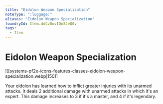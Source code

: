 ```yaml
---
title: "Eidolon Weapon Specialization"
noteType: ":luggage:"
aliases: "Eidolon Weapon Specialization"
foundryId: Item.ddCv0uvIQnSJeQ0v
tags:
  - Item
---
```


# Eidolon Weapon Specialization
![[systems-pf2e-icons-features-classes-eidolon-weapon-specialization.webp|150]]

Your eidolon has learned how to inflict greater injuries with its unarmed attacks. It deals 2 additional damage with unarmed attacks in which it's an expert. This damage increases to 3 if it's a master, and 4 if it's legendary.
